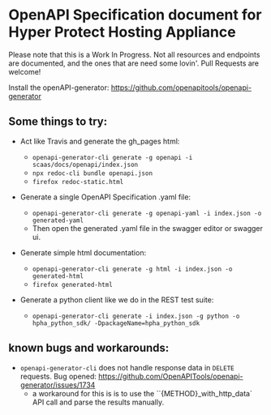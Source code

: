 # OpenAPI Specification document for Hyper Protect Hosting Appliance

Please note that this is a Work In Progress. Not all resources and endpoints are documented, and the ones that are need some lovin'. Pull Requests are welcome!

Install the openAPI-generator: https://github.com/openapitools/openapi-generator

## Some things to try:

- Act like Travis and generate the gh_pages html:
  - `openapi-generator-cli generate -g openapi -i scaas/docs/openapi/index.json`
  - `npx redoc-cli bundle openapi.json`
  - `firefox redoc-static.html`

- Generate a single OpenAPI Specification .yaml file:
  - `openapi-generator-cli generate -g openapi-yaml -i index.json -o generated-yaml`
  - Then open the generated .yaml file in the swagger editor or swagger ui.

- Generate simple html documentation:
  - `openapi-generator-cli generate -g html -i index.json -o generated-html`
  - `firefox generated-html`

- Generate a python client like we do in the REST test suite:
  - `openapi-generator-cli generate -i index.json -g python -o hpha_python_sdk/ -DpackageName=hpha_python_sdk`

## known bugs and workarounds:
- `openapi-generator-cli` does not handle response data in `DELETE` requests. Bug opened: https://github.com/OpenAPITools/openapi-generator/issues/1734
  - a workaround for this is is to use the ``{METHOD}_with_http_data` API call and parse the results manually.
